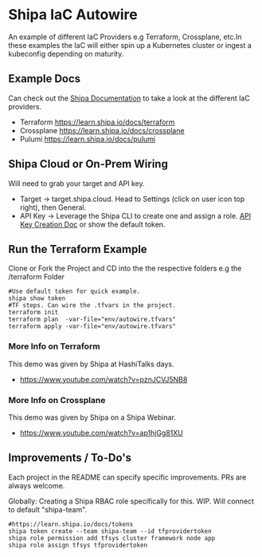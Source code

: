 # Shipa IaC Autowire
An example of different IaC Providers e.g Terraform, Crossplane, etc.In these examples the IaC will
either spin up a Kubernetes cluster or ingest a kubeconfig depending on maturity. 

## Example Docs
Can check out the [Shipa Documentation](https://learn.shipa.io/docs) to take a look at the different
IaC providers. 

* Terraform https://learn.shipa.io/docs/terraform
* Crossplane https://learn.shipa.io/docs/crossplane
* Pulumi https://learn.shipa.io/docs/pulumi

## Shipa Cloud or On-Prem Wiring
Will need to grab your target and API key. 
* Target -> target.shipa.cloud. Head to Settings (click on user icon top right), then General. 
* API Key -> Leverage the Shipa CLI to create one and assign a role. [API Key Creation Doc](https://learn.shipa.io/docs/tokens) or show the default token.

## Run the Terraform Example
Clone or Fork the Project and CD into the the respective folders e.g the /terraform Folder
```
#Use default token for quick example.
shipa show token
#TF steps. Can wire the .tfvars in the project. 
terraform init
terraform plan  -var-file="env/autowire.tfvars"
terraform apply -var-file="env/autowire.tfvars"
```

### More Info on Terraform
This demo was given by Shipa at HashiTalks days. 
* https://www.youtube.com/watch?v=pznJCVJ5NB8

### More Info on Crossplane
This demo was given by Shipa on a Shipa Webinar.
* https://www.youtube.com/watch?v=ap1hjGg81XU

## Improvements / To-Do's
Each project in the README can specify specific improvements. PRs are always welcome. 

Globally:
Creating a Shipa RBAC role specifically for this. WIP.
Will connect to default "shipa-team".
```
#https://learn.shipa.io/docs/tokens
shipa token create --team shipa-team --id tfprovidertoken
shipa role permission add tfsys cluster framework node app
shipa role assign tfsys tfprovidertoken 
```
